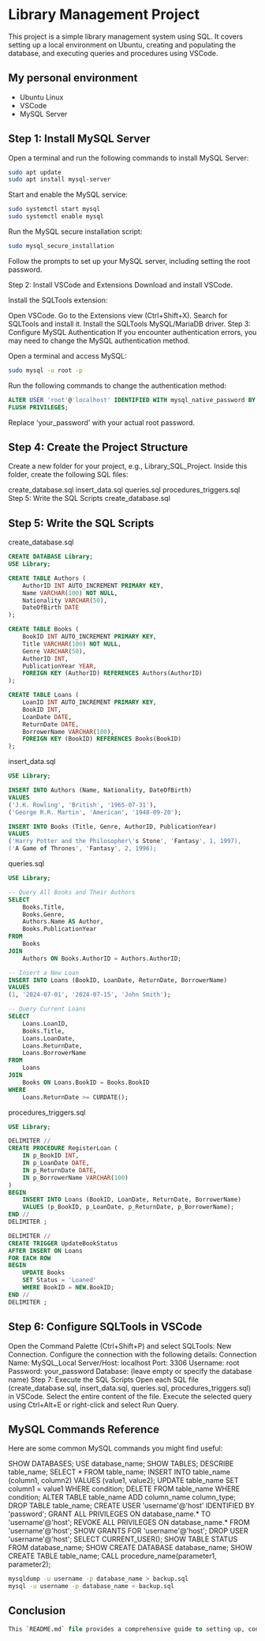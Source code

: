 # Library Management Project

This project is a simple library management system using SQL. It covers setting up a local environment on Ubuntu, creating and populating the database, and executing queries and procedures using VSCode.

## My personal environment

- Ubuntu Linux
- VSCode
- MySQL Server

## Step 1: Install MySQL Server

Open a terminal and run the following commands to install MySQL Server:

```sh
sudo apt update
sudo apt install mysql-server

```

Start and enable the MySQL service:

```sh
sudo systemctl start mysql
sudo systemctl enable mysql
```

Run the MySQL secure installation script:
```sh
sudo mysql_secure_installation

```
Follow the prompts to set up your MySQL server, including setting the root password.

Step 2: Install VSCode and Extensions
Download and install VSCode.

Install the SQLTools extension:

Open VSCode.
Go to the Extensions view (Ctrl+Shift+X).
Search for SQLTools and install it.
Install the SQLTools MySQL/MariaDB driver.
Step 3: Configure MySQL Authentication
If you encounter authentication errors, you may need to change the MySQL authentication method.

Open a terminal and access MySQL:
```sh
sudo mysql -u root -p

```
Run the following commands to change the authentication method:

```sql
ALTER USER 'root'@'localhost' IDENTIFIED WITH mysql_native_password BY 'your_password';
FLUSH PRIVILEGES;
```

Replace 'your_password' with your actual root password.

## Step 4: Create the Project Structure
Create a new folder for your project, e.g., Library_SQL_Project. Inside this folder, create the following SQL files:

create_database.sql
insert_data.sql
queries.sql
procedures_triggers.sql
Step 5: Write the SQL Scripts
create_database.sql

## Step 5: Write the SQL Scripts
create_database.sql


```sql
CREATE DATABASE Library;
USE Library;

CREATE TABLE Authors (
    AuthorID INT AUTO_INCREMENT PRIMARY KEY,
    Name VARCHAR(100) NOT NULL,
    Nationality VARCHAR(50),
    DateOfBirth DATE
);

CREATE TABLE Books (
    BookID INT AUTO_INCREMENT PRIMARY KEY,
    Title VARCHAR(100) NOT NULL,
    Genre VARCHAR(50),
    AuthorID INT,
    PublicationYear YEAR,
    FOREIGN KEY (AuthorID) REFERENCES Authors(AuthorID)
);

CREATE TABLE Loans (
    LoanID INT AUTO_INCREMENT PRIMARY KEY,
    BookID INT,
    LoanDate DATE,
    ReturnDate DATE,
    BorrowerName VARCHAR(100),
    FOREIGN KEY (BookID) REFERENCES Books(BookID)
);
```
insert_data.sql

```sql
USE Library;

INSERT INTO Authors (Name, Nationality, DateOfBirth)
VALUES
('J.K. Rowling', 'British', '1965-07-31'),
('George R.R. Martin', 'American', '1948-09-20');

INSERT INTO Books (Title, Genre, AuthorID, PublicationYear)
VALUES
('Harry Potter and the Philosopher\'s Stone', 'Fantasy', 1, 1997),
('A Game of Thrones', 'Fantasy', 2, 1996);
```

queries.sql
```sql
USE Library;

-- Query All Books and Their Authors
SELECT 
    Books.Title, 
    Books.Genre, 
    Authors.Name AS Author, 
    Books.PublicationYear
FROM 
    Books
JOIN 
    Authors ON Books.AuthorID = Authors.AuthorID;

-- Insert a New Loan
INSERT INTO Loans (BookID, LoanDate, ReturnDate, BorrowerName)
VALUES
(1, '2024-07-01', '2024-07-15', 'John Smith');

-- Query Current Loans
SELECT 
    Loans.LoanID,
    Books.Title,
    Loans.LoanDate,
    Loans.ReturnDate,
    Loans.BorrowerName
FROM 
    Loans
JOIN 
    Books ON Loans.BookID = Books.BookID
WHERE 
    Loans.ReturnDate >= CURDATE();


```
procedures_triggers.sql

```sql
USE Library;

DELIMITER //
CREATE PROCEDURE RegisterLoan (
    IN p_BookID INT,
    IN p_LoanDate DATE,
    IN p_ReturnDate DATE,
    IN p_BorrowerName VARCHAR(100)
)
BEGIN
    INSERT INTO Loans (BookID, LoanDate, ReturnDate, BorrowerName)
    VALUES (p_BookID, p_LoanDate, p_ReturnDate, p_BorrowerName);
END //
DELIMITER ;

DELIMITER //
CREATE TRIGGER UpdateBookStatus
AFTER INSERT ON Loans
FOR EACH ROW
BEGIN
    UPDATE Books
    SET Status = 'Loaned'
    WHERE BookID = NEW.BookID;
END //
DELIMITER ;
```

## Step 6: Configure SQLTools in VSCode
Open the Command Palette (Ctrl+Shift+P) and select SQLTools: New Connection.
Configure the connection with the following details:
Connection Name: MySQL_Local
Server/Host: localhost
Port: 3306
Username: root
Password: your_password
Database: (leave empty or specify the database name)
Step 7: Execute the SQL Scripts
Open each SQL file (create_database.sql, insert_data.sql, queries.sql, procedures_triggers.sql) in VSCode.
Select the entire content of the file.
Execute the selected query using Ctrl+Alt+E or right-click and select Run Query.

## MySQL Commands Reference
Here are some common MySQL commands you might find useful:

SHOW DATABASES;
USE database_name;
SHOW TABLES;
DESCRIBE table_name;
SELECT * FROM table_name;
INSERT INTO table_name (column1, column2) VALUES (value1, value2);
UPDATE table_name SET column1 = value1 WHERE condition;
DELETE FROM table_name WHERE condition;
ALTER TABLE table_name ADD column_name column_type;
DROP TABLE table_name;
CREATE USER 'username'@'host' IDENTIFIED BY 'password';
GRANT ALL PRIVILEGES ON database_name.* TO 'username'@'host';
REVOKE ALL PRIVILEGES ON database_name.* FROM 'username'@'host';
SHOW GRANTS FOR 'username'@'host';
DROP USER 'username'@'host';
SELECT CURRENT_USER();
SHOW TABLE STATUS FROM database_name;
SHOW CREATE DATABASE database_name;
SHOW CREATE TABLE table_name;
CALL procedure_name(parameter1, parameter2);


```sh
mysqldump -u username -p database_name > backup.sql
mysql -u username -p database_name < backup.sql

```


## Conclusion
```sql
This `README.md` file provides a comprehensive guide to setting up, configuring, and running the library management project using SQL and VSCode on Ubuntu. Feel free to modify it according to your specific needs.
```

